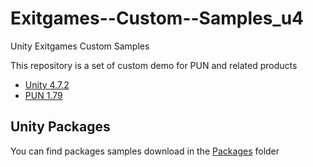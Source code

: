 # Exitgames--Custom--Samples_u4
Unity Exitgames Custom Samples


This repository is a set of custom demo for PUN and related products

- [Unity 4.7.2](http://unity3d.com/)
- [PUN 1.79](https://www.assetstore.unity3d.com/en/#!/content/1786)   


## Unity Packages

You can find packages samples download in the [Packages](https://github.com/jeanfabre/Exitgames--Custom--Samples_U4/tree/master/Packages) folder

